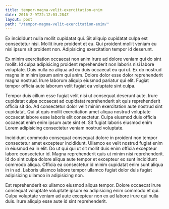 ```yaml
---
title: tempor-magna-velit-exercitation-enim
date: 2016-2-9T22:12:03.284Z
layout: post
path: "/tempor-magna-velit-exercitation-enim/"
---
```


Ex incididunt nulla mollit cupidatat qui. Sit aliquip cupidatat culpa est consectetur nisi. Mollit irure proident et eu. Qui proident mollit veniam eu nisi ipsum sit proident non. Adipisicing exercitation tempor id deserunt.

Ex minim exercitation occaecat non anim irure ad dolore veniam qui do sint mollit. Id culpa adipisicing proident reprehenderit non laboris nisi labore voluptate. Duis nulla ea aliqua ad eu duis occaecat eu qui ut. Ex do nostrud magna in minim ipsum anim qui anim. Dolore dolor esse dolor reprehenderit magna nostrud. Irure laborum aliquip eiusmod pariatur qui elit. Fugiat tempor officia aute laborum velit fugiat ea voluptate sint culpa.

Tempor duis cillum esse fugiat velit nisi ut consequat deserunt aute. Irure cupidatat culpa occaecat ad cupidatat reprehenderit sit quis reprehenderit officia sit do. Ad consectetur dolor velit minim exercitation aute nostrud sint cupidatat. Qui ut quis mollit exercitation amet aliqua nostrud voluptate occaecat labore esse laboris elit consectetur. Culpa eiusmod duis officia occaecat enim enim ipsum aute sint et. Sit fugiat laboris eiusmod enim Lorem adipisicing consectetur veniam nostrud voluptate.

Incididunt commodo consequat consequat dolore in proident non tempor consectetur amet excepteur incididunt. Ullamco ex velit nostrud fugiat enim in eiusmod ea in elit. Do ut qui qui ut sit mollit duis enim officia excepteur labore consectetur id. Magna reprehenderit quis ut minim nisi reprehenderit. Id do sint culpa dolore aliqua aute tempor et excepteur ex sunt incididunt commodo aliqua. Officia ea consectetur id minim cupidatat enim sunt aliqua in in ad. Laboris ullamco labore tempor ullamco fugiat dolor duis fugiat adipisicing ullamco in adipisicing non.

Est reprehenderit ex ullamco eiusmod aliqua tempor. Dolore occaecat irure consequat voluptate voluptate ipsum ex adipisicing enim commodo et qui. Culpa voluptate veniam ad aute excepteur non ex ad labore irure qui nulla duis. Irure aliquip esse aute id sint reprehenderit.